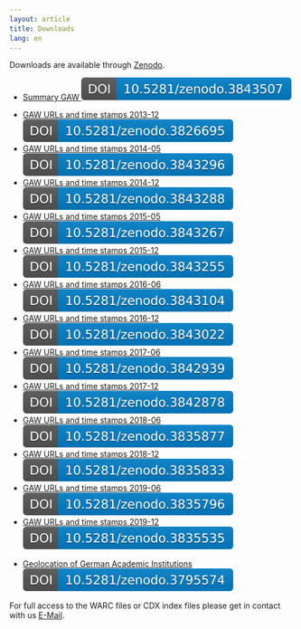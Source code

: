 ```yaml
---
layout: article
title: Downloads
lang: en
---
```


Downloads are available through [Zenodo](https://zenodo.org/communities/regio).
<ul>
<li> <a href="https://doi.org/10.5281/zenodo.3843507">Summary GAW <img src="/assets/images/zenodo/zenodo.3843507.svg" alt="DOI"></a> </li>
</ul>

<ul>
<li> <a href="https://doi.org/10.5281/zenodo.3826695">GAW URLs and time stamps 2013-12 <img src="/assets/images/zenodo/zenodo.3826695.svg" alt="DOI"></a></li>
<li> <a href="https://doi.org/10.5281/zenodo.3843296">GAW URLs and time stamps 2014-05 <img src="/assets/images/zenodo/zenodo.3843296.svg" alt="DOI"></a></li>
<li> <a href="https://doi.org/10.5281/zenodo.3843288">GAW URLs and time stamps 2014-12 <img src="/assets/images/zenodo/zenodo.3843288.svg" alt="DOI"></a></li>
<li> <a href="https://doi.org/10.5281/zenodo.3843267">GAW URLs and time stamps 2015-05 <img src="/assets/images/zenodo/zenodo.3843267.svg" alt="DOI"></a></li>
<li> <a href="https://doi.org/10.5281/zenodo.3843255">GAW URLs and time stamps 2015-12 <img src="/assets/images/zenodo/zenodo.3843255.svg" alt="DOI"></a></li>
<li> <a href="https://doi.org/10.5281/zenodo.3843104">GAW URLs and time stamps 2016-06 <img src="/assets/images/zenodo/zenodo.3843104.svg" alt="DOI"></a></li>
<li> <a href="https://doi.org/10.5281/zenodo.3843022">GAW URLs and time stamps 2016-12 <img src="/assets/images/zenodo/zenodo.3843022.svg" alt="DOI"></a></li>
<li> <a href="https://doi.org/10.5281/zenodo.3842939">GAW URLs and time stamps 2017-06 <img src="/assets/images/zenodo/zenodo.3842939.svg" alt="DOI"></a></li>
<li> <a href="https://doi.org/10.5281/zenodo.3842878">GAW URLs and time stamps 2017-12 <img src="/assets/images/zenodo/zenodo.3842878.svg" alt="DOI"></a></li>
<li> <a href="https://doi.org/10.5281/zenodo.3835877">GAW URLs and time stamps 2018-06 <img src="/assets/images/zenodo/zenodo.3835877.svg" alt="DOI"></a></li>
<li> <a href="https://doi.org/10.5281/zenodo.3835833">GAW URLs and time stamps 2018-12 <img src="/assets/images/zenodo/zenodo.3835833.svg" alt="DOI"></a></li>
<li> <a href="https://doi.org/10.5281/zenodo.3835796">GAW URLs and time stamps 2019-06 <img src="/assets/images/zenodo/zenodo.3835796.svg" alt="DOI"></a></li>
<li> <a href="https://doi.org/10.5281/zenodo.3835535">GAW URLs and time stamps 2019-12 <img src="/assets/images/zenodo/zenodo.3835535.svg" alt="DOI"></a></li>
</ul>

<ul>
<li><a href="https://doi.org/10.5281/zenodo.3795574">Geolocation of German Academic Institutions <img src="/assets/images/zenodo/zenodo.3795574.svg" alt="DOI"></a>
</li></ul>

For full access to the WARC files or CDX index files please get in contact with us <a href="mailto:robert.jaeschke@hu-berlin.de?subject=feedback">E-Mail</a>.
